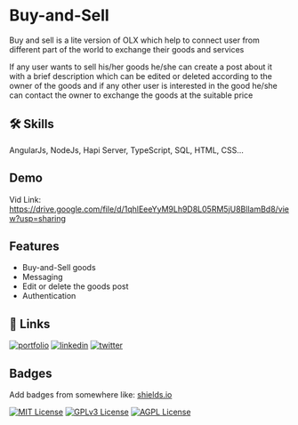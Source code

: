 
# Buy-and-Sell

Buy and sell is a lite version of OLX which help to connect user from different part of the world to exchange their goods and services

If any user wants to sell his/her goods he/she can create a post about it with a brief description which can be edited or deleted according to the owner of the goods and if any other user is interested in the good he/she can contact the owner to exchange the goods at the suitable price


## 🛠 Skills
AngularJs, NodeJs, Hapi Server, TypeScript, SQL, HTML, CSS...


## Demo

Vid Link: https://drive.google.com/file/d/1qhlEeeYyM9Lh9D8L05RM5jU8BllamBd8/view?usp=sharing
## Features

- Buy-and-Sell goods
- Messaging
- Edit or delete the goods post
- Authentication


## 🔗 Links
[![portfolio](https://img.shields.io/badge/my_portfolio-000?style=for-the-badge&logo=ko-fi&logoColor=white)](https://prashant-singh.netlify.app/)
[![linkedin](https://img.shields.io/badge/linkedin-0A66C2?style=for-the-badge&logo=linkedin&logoColor=white)](https://www.linkedin.com/in/prashant-singh91/)
[![twitter](https://img.shields.io/badge/twitter-1DA1F2?style=for-the-badge&logo=twitter&logoColor=white)](https://twitter.com/its-bnfc-walker/)


## Badges

Add badges from somewhere like: [shields.io](https://shields.io/)

[![MIT License](https://img.shields.io/badge/License-MIT-green.svg)](https://choosealicense.com/licenses/mit/)
[![GPLv3 License](https://img.shields.io/badge/License-GPL%20v3-yellow.svg)](https://opensource.org/licenses/)
[![AGPL License](https://img.shields.io/badge/license-AGPL-blue.svg)](http://www.gnu.org/licenses/agpl-3.0)

